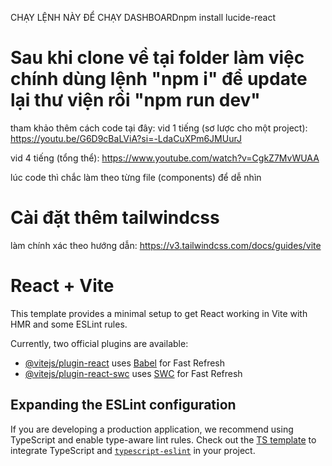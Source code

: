 CHẠY LỆNH NÀY ĐỂ CHẠY DASHBOARDnpm install lucide-react


# Sau khi clone về tại folder làm việc chính dùng lệnh "npm i" để update lại thư viện rồi "npm run dev"
tham khảo thêm cách code tại đây: vid 1 tiếng (sơ lược cho một project): https://youtu.be/G6D9cBaLViA?si=-LdaCuXPm6JMUurJ

vid 4 tiếng (tổng thể): https://www.youtube.com/watch?v=CgkZ7MvWUAA 

lúc code thì chắc làm theo từng file (components) để dễ nhìn

# Cài đặt thêm tailwindcss
làm chính xác theo hướng dẫn: https://v3.tailwindcss.com/docs/guides/vite

# React + Vite

This template provides a minimal setup to get React working in Vite with HMR and some ESLint rules.

Currently, two official plugins are available:

- [@vitejs/plugin-react](https://github.com/vitejs/vite-plugin-react/blob/main/packages/plugin-react/README.md) uses [Babel](https://babeljs.io/) for Fast Refresh
- [@vitejs/plugin-react-swc](https://github.com/vitejs/vite-plugin-react-swc) uses [SWC](https://swc.rs/) for Fast Refresh

## Expanding the ESLint configuration

If you are developing a production application, we recommend using TypeScript and enable type-aware lint rules. Check out the [TS template](https://github.com/vitejs/vite/tree/main/packages/create-vite/template-react-ts) to integrate TypeScript and [`typescript-eslint`](https://typescript-eslint.io) in your project.
